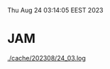Thu Aug 24 03:14:05 EEST 2023
# JAM
<a href='./cache/202308/24_03.log'>./cache/202308/24_03.log</a>
